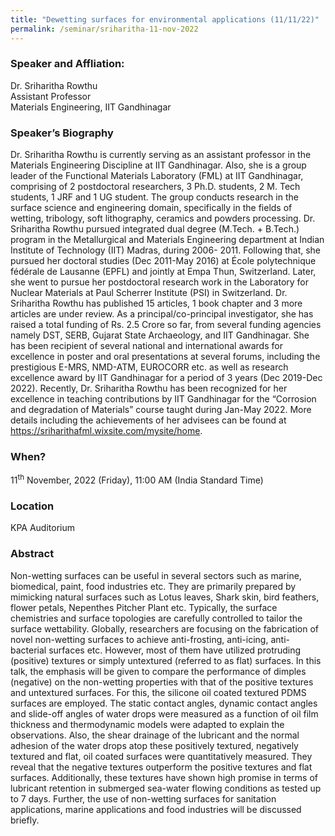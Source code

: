 ```yaml
---
title: "Dewetting surfaces for environmental applications (11/11/22)"
permalink: /seminar/sriharitha-11-nov-2022
---
```

### Speaker and Affliation:
Dr. Sriharitha Rowthu<br> 
Assistant Professor<br>
Materials Engineering, IIT Gandhinagar<br>

### Speaker’s Biography
Dr. Sriharitha Rowthu is currently serving as an assistant professor in the Materials Engineering Discipline at IIT Gandhinagar. Also, she is a group leader of the Functional Materials Laboratory (FML) at IIT Gandhinagar, comprising of 2 postdoctoral researchers, 3 Ph.D. students, 2 M. Tech students, 1 JRF and 1 UG student. The group conducts research in the surface science and engineering domain, specifically in the fields of wetting, tribology, soft lithography, ceramics and powders processing. Dr. Sriharitha Rowthu pursued integrated dual degree (M.Tech. + B.Tech.) program in the Metallurgical and Materials Engineering department at Indian Institute of Technology (IIT) Madras, during 2006- 2011. Following that, she pursued her doctoral studies (Dec 2011-May 2016) at École polytechnique fédérale de Lausanne (EPFL) and jointly at Empa Thun, Switzerland. Later, she went to pursue her postdoctoral research work in the Laboratory for Nuclear Materials at Paul Scherrer Institute (PSI) in Switzerland. Dr. Sriharitha Rowthu has published 15 articles, 1 book chapter and 3 more articles are under review. As a principal/co-principal investigator, she has raised a total funding of Rs. 2.5 Crore so far, from several funding agencies namely DST, SERB, Gujarat State Archaeology, and IIT Gandhinagar. She has been recipient of several national and international awards for excellence in poster and oral presentations at several forums, including the prestigious E-MRS, NMD-ATM, EUROCORR etc. as well as research excellence award by IIT Gandhinagar for a period of 3 years (Dec 2019-Dec 2022). Recently, Dr. Sriharitha Rowthu has been recognized for her excellence in teaching contributions by IIT Gandhinagar for the “Corrosion and degradation of Materials” course taught during Jan-May 2022. More details including the achievements of her advisees can be found at https://sriharithafml.wixsite.com/mysite/home.  

### When?
11<sup>th</sup> November, 2022 (Friday), 11:00 AM (India Standard Time)

### Location
KPA Auditorium

### Abstract
Non-wetting surfaces can be useful in several sectors such as marine, biomedical, paint, food industries etc. They are primarily prepared by mimicking natural surfaces such as Lotus leaves, Shark skin, bird feathers, flower petals, Nepenthes Pitcher Plant etc. Typically, the surface chemistries and surface topologies are carefully controlled to tailor the surface wettability. Globally, researchers are focusing on the fabrication of novel non-wetting surfaces to achieve anti-frosting, anti-icing, anti- bacterial surfaces etc. However, most of them have utilized protruding (positive) textures or simply untextured (referred to as flat) surfaces. In this talk, the emphasis will be given to compare the performance of dimples (negative) on the non-wetting properties with that of the positive textures and untextured surfaces. For this, the silicone oil coated textured PDMS surfaces are employed. The static contact angles, dynamic contact angles and slide-off angles of water drops were measured as a function of oil film thickness and thermodynamic models were adapted to explain the observations. Also, the shear drainage of the lubricant and the normal adhesion of the water drops atop these positively textured, negatively textured and flat, oil coated surfaces were quantitatively measured. They reveal that the negative textures outperform the positive textures and flat surfaces. Additionally, these textures have shown high promise in terms of lubricant retention in submerged sea-water flowing conditions as tested up to 7 days. Further, the use of non-wetting surfaces for sanitation applications, marine applications and food industries will be discussed briefly.
